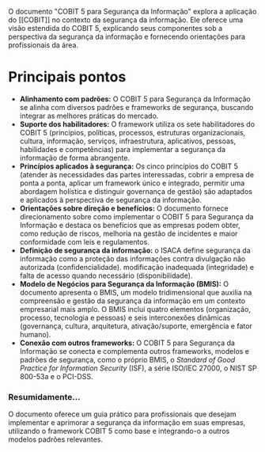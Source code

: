 O documento "COBIT 5 para Segurança da Informação" explora a aplicação do [[COBIT]] no contexto da segurança da informação. Ele oferece uma visão estendida do COBIT 5, explicando seus componentes sob a perspectiva da segurança da informação e fornecendo orientações para profissionais da área.
# Principais pontos
- **Alinhamento com padrões:** O COBIT 5 para Segurança da Informação se alinha com diversos padrões e frameworks de segurança, buscando integrar as melhores práticas do mercado.
- **Suporte dos habilitadores:** O framework utiliza os sete habilitadores do COBIT 5 (princípios, políticas, processos, estruturas organizacionais, cultura, informação, serviços, infraestrutura, aplicativos, pessoas, habilidades e competências) para implementar a segurança da informação de forma abrangente.
- **Princípios aplicados à segurança:** Os cinco princípios do COBIT 5 (atender às necessidades das partes interessadas, cobrir a empresa de ponta a ponta, aplicar um framework único e integrado, permitir uma abordagem holística e distinguir governança de gestão) são adaptados e aplicados à perspectiva de segurança da informação.
- **Orientações sobre direção e benefícios:** O documento fornece direcionamento sobre como implementar o COBIT 5 para Segurança da Informação e destaca os benefícios que as empresas podem obter, como redução de riscos, melhoria na gestão de incidentes e maior conformidade com leis e regulamentos.
- **Definição de segurança da informação:** o ISACA define segurança da informação como a proteção das informações contra divulgação não autorizada (confidencialidade). modificação inadequada (integridade) e falta de acesso quando necessário (disponibilidade).
- **Modelo de Negócios para Segurança da Informação (BMIS):** O documento apresenta o BMIS, um modelo tridimensional que auxilia na compreensão e gestão da segurança da informação em um contexto empresarial mais amplo. O BMIS inclui quatro elementos (organização, processo, tecnologia e pessoas) e seis interconexões dinâmicas (governança, cultura, arquitetura, ativação/suporte, emergência e fator humano).
- **Conexão com outros frameworks:** O COBIT 5 para Segurança da Informação se conecta e complementa outros frameworks, modelos e padrões de segurança, como o próprio BMIS, o *Standard of Good Practice for Information Security* (ISF), a série ISO/IEC 27000, o NIST SP 800-53a e o PCI-DSS.
### Resumidamente...
O documento oferece um guia prático para profissionais que desejam implementar e aprimorar a segurança da informação em suas empresas, utilizando o framework COBIT 5 como base e integrando-o a outros modelos padrões relevantes.